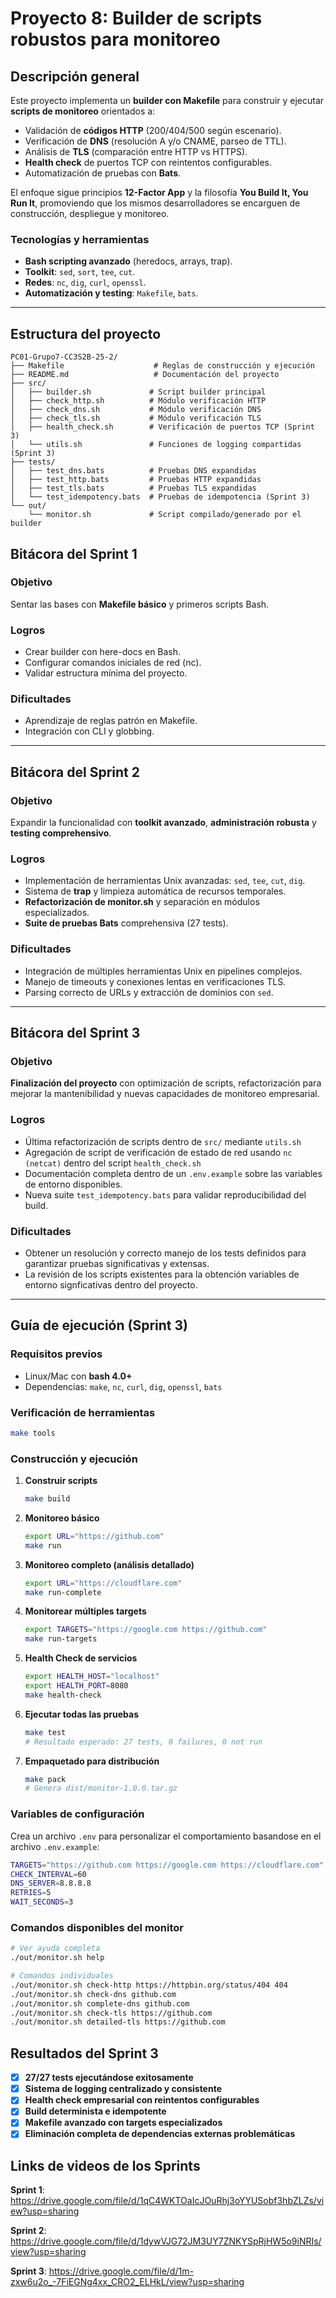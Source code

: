 # Proyecto 8: Builder de scripts robustos para monitoreo

## Descripción general
Este proyecto implementa un **builder con Makefile** para construir y ejecutar **scripts de monitoreo** orientados a:
- Validación de **códigos HTTP** (200/404/500 según escenario).
- Verificación de **DNS** (resolución A y/o CNAME, parseo de TTL).
- Análisis de **TLS** (comparación entre HTTP vs HTTPS).
- **Health check** de puertos TCP con reintentos configurables.
- Automatización de pruebas con **Bats**.

El enfoque sigue principios **12-Factor App** y la filosofía **You Build It, You Run It**, promoviendo que los mismos desarrolladores se encarguen de construcción, despliegue y monitoreo.

### Tecnologías y herramientas
- **Bash scripting avanzado** (heredocs, arrays, trap).
- **Toolkit**: `sed`, `sort`, `tee`, `cut`.
- **Redes**: `nc`, `dig`, `curl`, `openssl`.
- **Automatización y testing**: `Makefile`, `bats`.

---

## Estructura del proyecto
```text
PC01-Grupo7-CC3S2B-25-2/
├── Makefile                    # Reglas de construcción y ejecución
├── README.md                   # Documentación del proyecto
├── src/
│   ├── builder.sh             # Script builder principal
│   ├── check_http.sh          # Módulo verificación HTTP
│   ├── check_dns.sh           # Módulo verificación DNS
│   ├── check_tls.sh           # Módulo verificación TLS
│   ├── health_check.sh        # Verificación de puertos TCP (Sprint 3)
│   └── utils.sh               # Funciones de logging compartidas (Sprint 3)
├── tests/
│   ├── test_dns.bats          # Pruebas DNS expandidas
│   ├── test_http.bats         # Pruebas HTTP expandidas
│   ├── test_tls.bats          # Pruebas TLS expandidas
│   └── test_idempotency.bats  # Pruebas de idempotencia (Sprint 3)
└── out/
    └── monitor.sh             # Script compilado/generado por el builder
```

## Bitácora del Sprint 1

### Objetivo
Sentar las bases con **Makefile básico** y primeros scripts Bash.

### Logros
- Crear builder con here-docs en Bash.
- Configurar comandos iniciales de red (nc).
- Validar estructura mínima del proyecto.

### Dificultades
- Aprendizaje de reglas patrón en Makefile.
- Integración con CLI y globbing.

---

## Bitácora del Sprint 2

### Objetivo
Expandir la funcionalidad con **toolkit avanzado**, **administración robusta** y **testing comprehensivo**.

### Logros
- Implementación de herramientas Unix avanzadas: `sed`, `tee`, `cut`, `dig`.
- Sistema de **trap** y limpieza automática de recursos temporales.
- **Refactorización de monitor.sh** y separación en módulos especializados.
- **Suite de pruebas Bats** comprehensiva (27 tests).

### Dificultades
- Integración de múltiples herramientas Unix en pipelines complejos.
- Manejo de timeouts y conexiones lentas en verificaciones TLS.
- Parsing correcto de URLs y extracción de dominios con `sed`.

---

## Bitácora del Sprint 3

### Objetivo
**Finalización del proyecto** con optimización de scripts, refactorización para mejorar la mantenibilidad y nuevas capacidades de monitoreo empresarial.

### Logros
- Última refactorización de scripts dentro de `src/` mediante `utils.sh`
- Agregación de script de verificación de estado de red usando `nc (netcat)` dentro del script `health_check.sh`
- Documentación completa dentro de un `.env.example` sobre las variables de entorno disponibles.
- Nueva suite `test_idempotency.bats` para validar reproducibilidad del build.

### Dificultades
- Obtener un resolución y correcto manejo de los tests definidos para garantizar pruebas significativas y extensas.
- La revisión de los scripts existentes para la obtención variables de entorno signficativas dentro del proyecto.

---

## Guía de ejecución (Sprint 3)

### Requisitos previos
- Linux/Mac con **bash 4.0+**
- Dependencias: `make`, `nc`, `curl`, `dig`, `openssl`, `bats`

### Verificación de herramientas
```bash
make tools
```

### Construcción y ejecución

1. **Construir scripts**
   ```bash
   make build
   ```

2. **Monitoreo básico**
   ```bash
   export URL="https://github.com"
   make run
   ```

3. **Monitoreo completo (análisis detallado)**
   ```bash
   export URL="https://cloudflare.com"
   make run-complete
   ```

4. **Monitorear múltiples targets**
   ```bash
   export TARGETS="https://google.com https://github.com"
   make run-targets
   ```

5. **Health Check de servicios**
   ```bash
   export HEALTH_HOST="localhost"
   export HEALTH_PORT=8080
   make health-check
   ```

6. **Ejecutar todas las pruebas**
   ```bash
   make test
   # Resultado esperado: 27 tests, 0 failures, 0 not run
   ```

7. **Empaquetado para distribución**
   ```bash
   make pack
   # Genera dist/monitor-1.0.0.tar.gz
   ```

### Variables de configuración
Crea un archivo `.env` para personalizar el comportamiento basandose en el archivo `.env.example`:
```bash
TARGETS="https://github.com https://google.com https://cloudflare.com"
CHECK_INTERVAL=60
DNS_SERVER=8.8.8.8
RETRIES=5
WAIT_SECONDS=3
```

### Comandos disponibles del monitor
```bash
# Ver ayuda completa
./out/monitor.sh help

# Comandos individuales
./out/monitor.sh check-http https://httpbin.org/status/404 404
./out/monitor.sh check-dns github.com
./out/monitor.sh complete-dns github.com
./out/monitor.sh check-tls https://github.com
./out/monitor.sh detailed-tls https://github.com
```

## Resultados del Sprint 3

- [x] **27/27 tests ejecutándose exitosamente**
- [x] **Sistema de logging centralizado y consistente**
- [x] **Health check empresarial con reintentos configurables**
- [x] **Build determinista e idempotente**
- [x] **Makefile avanzado con targets especializados**
- [x] **Eliminación completa de dependencias externas problemáticas**

## Links de videos de los Sprints

**Sprint 1**: https://drive.google.com/file/d/1qC4WKTOaIcJOuRhj3oYYUSobf3hbZLZs/view?usp=sharing

**Sprint 2**: https://drive.google.com/file/d/1dywVJG72JM3UY7ZNKYSpRjHW5o9iNRIs/view?usp=sharing

**Sprint 3**: https://drive.google.com/file/d/1m-zxw6u2o_-7FiEGNg4xx_CRO2_ELHkL/view?usp=sharing
